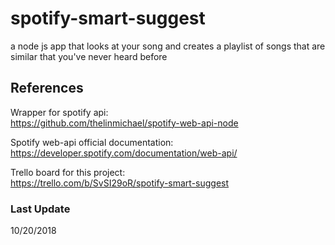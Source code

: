 # spotify-smart-suggest
a node js app that looks at your song and creates a playlist of songs that are similar that you've never heard before

## References
Wrapper for spotify api:  
https://github.com/thelinmichael/spotify-web-api-node  

Spotify web-api official documentation:  
https://developer.spotify.com/documentation/web-api/  

Trello board for this project:  
https://trello.com/b/SvSI29oR/spotify-smart-suggest  

### Last Update
10/20/2018




